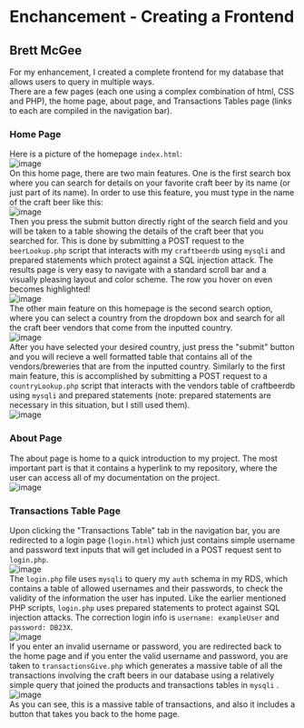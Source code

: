 # Enchancement - Creating a Frontend
## Brett McGee

For my enhancement, I created a complete frontend for my database that allows users to query in multiple ways. </br>
There are a few pages (each one using a complex combination of html, CSS and PHP), the home page, about page, and Transactions Tables page (links to each are compiled in the navigation bar).
</br>
### Home Page
Here is a picture of the homepage `index.html`:</br>
![image](https://github.com/bmcgee9/craftBeerSalesDB/assets/102620872/4a611048-2e65-452c-8408-23d1f983193b)
</br>
On this home page, there are two main features. One is the first search box where you can search for details on your favorite craft beer by its name (or just part of its name). In order to use this feature, you must type in the name of the craft beer like this: </br>
![image](https://github.com/bmcgee9/craftBeerSalesDB/assets/102620872/4f67e419-a40d-47d1-8eb1-63a292ec3430)
</br>
Then you press the submit button directly right of the search field and you will be taken to a table showing the details of the craft beer that you searched for. This is done by submitting a POST request to the `beerLookup.php` script that interacts with my `craftbeerdb` using `mysqli` and prepared statements which protect against a SQL injection attack. The results page is very easy to navigate with a standard scroll bar and a visually pleasing layout and color scheme. The row you hover on even becomes highlighted!</br>
![image](https://github.com/bmcgee9/craftBeerSalesDB/assets/102620872/e51c2be1-c489-4dc5-80bc-85a2f7a41925)
</br>
The other main feature on this homepage is the second search option, where you can select a country from the dropdown box and search for all the craft beer vendors that come from the inputted country. </br>
![image](https://github.com/bmcgee9/craftBeerSalesDB/assets/102620872/b7a8285a-36c8-458d-be70-5ef200c33ba3)
</br>
After you have selected your desired country, just press the "submit" button and you will recieve a well formatted table that contains all of the vendors/breweries that are from the inputted country. Similarly to the first main feature, this is accomplished by submitting a POST request to a `countryLookup.php` script that interacts with the vendors table of craftbeerdb using `mysqli` and prepared statements (note: prepared statements are necessary in this situation, but I still used them).</br>
![image](https://github.com/bmcgee9/craftBeerSalesDB/assets/102620872/6c983cbf-986f-4fff-9a96-8b6ba25fe41e)
</br>
### About Page
The about page is home to a quick introduction to my project. The most important part is that it contains a hyperlink to my repository, where the user can access all of my documentation on the project. </br>
![image](https://github.com/bmcgee9/craftBeerSalesDB/assets/102620872/313f2408-c022-4268-8a86-83e69cb205c2)
</br>

### Transactions Table Page
Upon clicking the "Transactions Table" tab in the navigation bar, you are redirected to a login page (`login.html`) which just contains simple username and password text inputs that will get included in a POST request sent to `login.php`. </br>
![image](https://github.com/bmcgee9/craftBeerSalesDB/assets/102620872/a26b117e-29db-40a6-a4cd-f6666b80d3b7)
</br>
The `login.php` file uses `mysqli` to query my `auth` schema in my RDS, which contains a table of allowed usernames and their passwords, to check the validity of the information the user has inputed. Like the earlier mentioned PHP scripts, `login.php` uses prepared statements to protect against SQL injection attacks. The correction login info is `username: exampleUser` and `password: DB23X`. </br>
![image](https://github.com/bmcgee9/craftBeerSalesDB/assets/102620872/fefc2bc2-5581-4404-b9f9-41df1ab30858)
</br>
If you enter an invalid username or password, you are redirected back to the home page and if you enter the valid username and password, you are taken to `transactionsGive.php` which generates a massive table of all the transactions involving the craft beers in our database using a relatively simple query that joined the products and transactions tables in `mysqli` . </br>
![image](https://github.com/bmcgee9/craftBeerSalesDB/assets/102620872/f3eeaadb-b90a-47e6-9c07-52d3080c7f4c)
</br>
As you can see, this is a massive table of transactions, and also it includes a button that takes you back to the home page.
